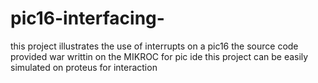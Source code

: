 # pic16-interfacing-
this project illustrates the use of interrupts on a pic16
the source code provided war writtin on the MIKROC for pic ide
this project can be easily simulated on proteus for interaction 
